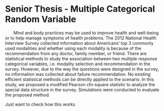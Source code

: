 # Senior Thesis - Multiple Categorical Random Variable
&nbsp;&nbsp;&nbsp;&nbsp;&nbsp;&nbsp; Mind and body practices may be used to improve health and well-being or to help manage symptoms of health problems. The 2012 National Health Interview Survey collected information about Americans’ top 3 commonly used modalities and whether using each modality is because of the recommendation from any doctor, family member, or friend. There are statistical methods to study the association between two multiple response categorical variables, i.e. modality selection and recommendation in the survey. However, due to the way the questions were designed in the survey, no information was collected about failure recommendation. No existing efficient statistical methods can be directly applied to the scenario. In this study, we proposed a modified Pearson chi-square statistic to analyze the special data structure in the survey. Simulations were conducted to evaluate the proposed method.

Just want to check how this works

